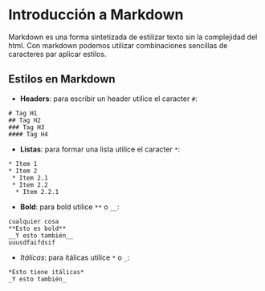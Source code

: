 ﻿# Introducción a Markdown
Markdown es una forma sintetizada de estilizar texto sin la complejidad
del html. Con markdown podemos utilizar combinaciones sencillas de
caracteres par aplicar estilos.

## Estilos en Markdown
* __Headers__: para escribir un header utilice el caracter `#`:

```
# Tag H1
## Tag H2
### Tag H3
#### Tag H4
```

* __Listas__: para formar una lista utilice el caracter `*`:

```
* Item 1
* Item 2
 * Item 2.1
 * Item 2.2
  * Item 2.2.1
```

* __Bold__: para bold utilice `**` o `__`:

```
cualquier cosa
**Esto es bold**
__Y esto también__
uuusdfaifdsif
```

* _Itálicas_: para itálicas utilice `*` o `_`:

```
*Esto tiene itálicas*
_Y esto también_
```

